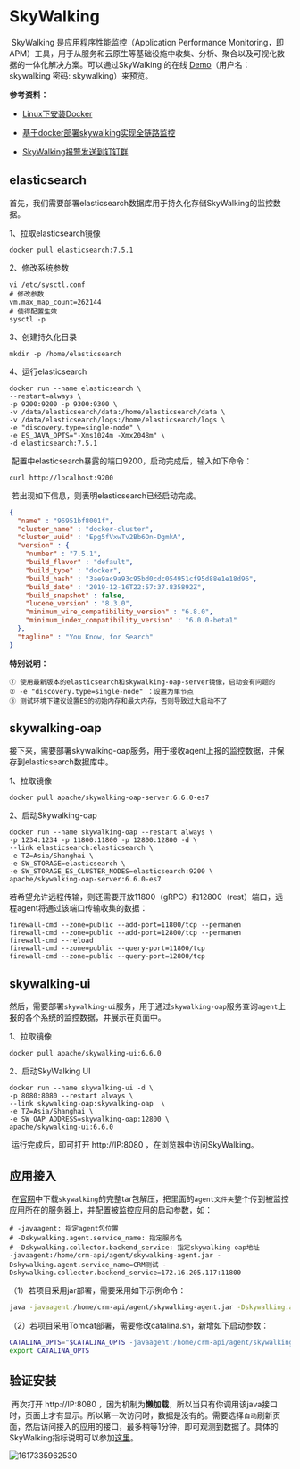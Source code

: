 # SkyWalking

​        SkyWalking 是应用程序性能监控（Application Performance Monitoring，即APM）工具，用于从服务和云原生等基础设施中收集、分析、聚合以及可视化数据的一体化解决方案。可以通过SkyWalking 的在线 [Demo](http://demo.skywalking.apache.org/)（用户名：skywalking 密码: skywalking）来预览。



**参考资料：**

- [Linux下安装Docker](https://juejin.cn/post/6844903974567428110)


- [基于docker部署skywalking实现全链路监控](https://cloud.tencent.com/developer/article/1695427)
- [SkyWalking报警发送到钉钉群](http://skywalking.apache.org/zh/2020-12-13-skywalking-alarm/)




## elasticsearch

​        首先，我们需要部署elasticsearch数据库用于持久化存储SkyWalking的监控数据。

1、拉取elasticsearch镜像

```shell
docker pull elasticsearch:7.5.1
```

2、修改系统参数

```shell
vi /etc/sysctl.conf
# 修改参数
vm.max_map_count=262144
# 使得配置生效
sysctl -p
```

3、创建持久化目录

```shell
mkdir -p /home/elasticsearch
```

4、运行elasticsearch

```shell
docker run --name elasticsearch \
--restart=always \
-p 9200:9200 -p 9300:9300 \
-v /data/elasticsearch/data:/home/elasticsearch/data \
-v /data/elasticsearch/logs:/home/elasticsearch/logs \
-e "discovery.type=single-node" \
-e ES_JAVA_OPTS="-Xms1024m -Xmx2048m" \
-d elasticsearch:7.5.1
```

​        配置中elasticsearch暴露的端口9200，启动完成后，输入如下命令：

```shell
curl http://localhost:9200
```

​        若出现如下信息，则表明elasticsearch已经启动完成。

```json
{
  "name" : "96951bf8001f",
  "cluster_name" : "docker-cluster",
  "cluster_uuid" : "Epg5fVxwTv2Bb6On-DgmkA",
  "version" : {
    "number" : "7.5.1",
    "build_flavor" : "default",
    "build_type" : "docker",
    "build_hash" : "3ae9ac9a93c95bd0cdc054951cf95d88e1e18d96",
    "build_date" : "2019-12-16T22:57:37.835892Z",
    "build_snapshot" : false,
    "lucene_version" : "8.3.0",
    "minimum_wire_compatibility_version" : "6.8.0",
    "minimum_index_compatibility_version" : "6.0.0-beta1"
  },
  "tagline" : "You Know, for Search"
}
```



**特别说明：**

```
① 使用最新版本的elasticsearch和skywalking-oap-server镜像，启动会有问题的
② -e "discovery.type=single-node" ：设置为单节点
③ 测试环境下建议设置ES的初始内存和最大内存，否则导致过大启动不了
```



## skywalking-oap

​        接下来，需要部署skywalking-oap服务，用于接收agent上报的监控数据，并保存到elasticsearch数据库中。

1、拉取镜像

```shell
docker pull apache/skywalking-oap-server:6.6.0-es7
```

2、启动Skywalking-oap

```shell
docker run --name skywalking-oap --restart always \
-p 1234:1234 -p 11800:11800 -p 12800:12800 -d \
--link elasticsearch:elasticsearch \
-e TZ=Asia/Shanghai \
-e SW_STORAGE=elasticsearch \
-e SW_STORAGE_ES_CLUSTER_NODES=elasticsearch:9200 \
apache/skywalking-oap-server:6.6.0-es7
```

​        若希望允许远程传输，则还需要开放11800（gRPC）和12800（rest）端口，远程agent将通过该端口传输收集的数据：

```
firewall-cmd --zone=public --add-port=11800/tcp --permanen
firewall-cmd --zone=public --add-port=12800/tcp --permanen
firewall-cmd --reload
firewall-cmd --zone=public --query-port=11800/tcp
firewall-cmd --zone=public --query-port=12800/tcp
```



## skywalking-ui

​        然后，需要部署`skywalking-ui`服务，用于通过`skywalking-oap`服务查询`agent`上报的各个系统的监控数据，并展示在页面中。

1、拉取镜像

```shell
docker pull apache/skywalking-ui:6.6.0
```

2、启动SkyWalking UI

```shell
docker run --name skywalking-ui -d \
-p 8080:8080 --restart always \
--link skywalking-oap:skywalking-oap  \
-e TZ=Asia/Shanghai \
-e SW_OAP_ADDRESS=skywalking-oap:12800 \
apache/skywalking-ui:6.6.0
```

​        运行完成后，即可打开 http://IP:8080 ，在浏览器中访问SkyWalking。



## 应用接入

​        在[官网](https://archive.apache.org/dist/skywalking/6.6.0/apache-skywalking-apm-6.6.0.tar.gz)中下载`skywalking`的完整tar包解压，把里面的`agent文件夹`整个传到被监控应用所在的服务器上，并配置被监控应用的启动参数，如：

```shell
# -javaagent: 指定agent包位置
# -Dskywalking.agent.service_name: 指定服务名
# -Dskywalking.collector.backend_service: 指定skywalking oap地址
-javaagent:/home/crm-api/agent/skywalking-agent.jar -Dskywalking.agent.service_name=CRM测试 -Dskywalking.collector.backend_service=172.16.205.117:11800
```

（1）若项目采用jar部署，需要采用如下示例命令：

```sh
java -javaagent:/home/crm-api/agent/skywalking-agent.jar -Dskywalking.agent.service_name=crmest -Dskywalking.collector.backend_service=172.16.205.117:11800 -jar spring-boot.jar
```

（2）若项目采用Tomcat部署，需要修改catalina.sh，新增如下启动参数：

```sh
CATALINA_OPTS="$CATALINA_OPTS -javaagent:/home/crm-api/agent/skywalking-agent.jar -Dskywalking.agent.service_name=CRM测试 -Dskywalking.collector.backend_service=172.17.0.4:11800"
export CATALINA_OPTS
```



## 验证安装

​        再次打开 http://IP:8080 ，因为机制为**懒加载**，所以当只有你调用该java接口时，页面上才有显示。所以第一次访问时，数据是没有的。需要选择`自动`刷新页面，然后访问接入的应用的接口，最多稍等1分钟，即可观测到数据了。具体的SkyWalking指标说明可以参加[这里](https://www.jianshu.com/p/055e4223d054)。

![1617335962530](C:/Users/User/AppData/Local/Temp/1617335962530.png)



​    